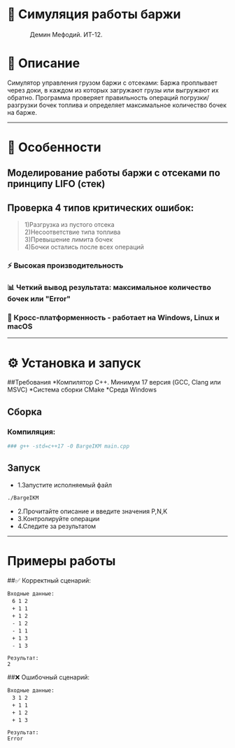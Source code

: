 # 🚢 Симуляция работы баржи
ᅟᅟᅟᅟДемин Мефодий. ИТ-12.
# 📧 Описание
Cимулятор управления грузом баржи с отсеками:
Баржа проплывает через доки, в каждом из которых загружают грузы или выгружают их обратно.
Программа проверяет правильность операций погрузки/разгрузки бочек топлива и определяет максимальное количество бочек на барже.

---

# 🌟 Особенности
## Моделирование работы баржи с отсеками по принципу LIFO (стек)
## Проверка 4 типов критических ошибок:
> 1)Разгрузка из пустого отсека <br>
> 2)Несоответствие типа топлива <br>
> 3)Превышение лимита бочек <br>
> 4)Бочки остались после всех операций <br>
### ⚡️ Высокая производительность 
### 📊 Четкий вывод результата: максимальное количество бочек или "Error"
### 📱 Кросс-платформенность - работает на Windows, Linux и macOS
---

# ⚙️ Установка и запуск

##Требования
*Компилятор C++. Минимум 17 версия (GCC, Clang или MSVC)
*Система сборки CMake
*Среда Windows

## Сборка
### Компиляция:
```bash
### g++ -std=c++17 -0 BargeIKM main.cpp
```

## Запуск
* 1.Запустите исполняемый файл
```bash
./BargeIKM
```
* 2.Прочитайте описание и введите значения P,N,K
* 3.Контролируйте операции
* 4.Следите за результатом
---

# Примеры работы
##✅ Корректный сценарий:

```
Входные данные:
ㅤ6 1 2
ㅤ+ 1 1
ㅤ+ 1 2
ㅤ- 1 2
ㅤ- 1 1
ㅤ+ 1 3
ㅤ- 1 3

Результат:
2
```
##❌ Ошибочный сценарий:
```
Входные данные:
ㅤ3 1 2
ㅤ+ 1 1
ㅤ+ 1 2
ㅤ+ 1 3

Результат:
Error
```
